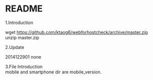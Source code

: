 README  
=======================================  
1.Introduction  

wget https://github.com/ktaog6/webforhostcheck/archive/master.zip  
unzip master.zip  

2.Update  

2014122901  none  

3.File Introduction  
mobile and smartphone dir are mobile_version.  
